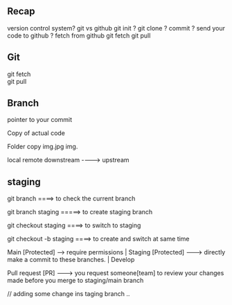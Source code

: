 ## Recap 

version control system?
git  vs github
git init ?
git clone ?
commit ?
send your code to github ?
fetch from github 
git fetch 
git pull 


## Git

git fetch  
git pull 





## Branch  

pointer to your commit 


Copy of actual code 


Folder        copy
img.jpg       img.


local           remote
downstream ----> upstream 
## staging 

git branch ====> to check the current branch

git branch staging =====> to create staging branch 

git checkout staging ====> to switch to staging 

git checkout -b staging ====> to create and switch at same time 



Main   [Protected]    --> require permissions
|
Staging  [Protected]  ---> directly make a commit to these branches.
|
Develop


Pull request [PR] ---> you request someone[team] to review your changes made before you merge 
to staging/main branch 
     


// adding some change ins taging branch
..






















